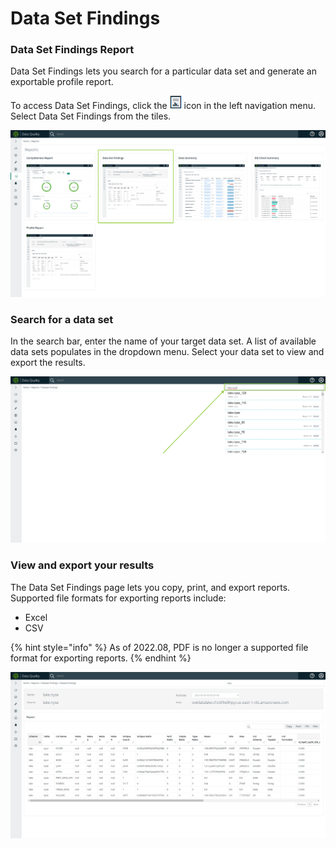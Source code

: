 # Data Set Findings

### Data Set Findings Report <a href="#owl-weekly-rollup-reports" id="owl-weekly-rollup-reports"></a>

Data Set Findings lets you search for a particular data set and generate an exportable profile report.&#x20;

To access Data Set Findings, click the ![](../../.gitbook/assets/dq-reports-icon.png) icon in the left navigation menu. Select Data Set Findings from the tiles.&#x20;

![](../../.gitbook/assets/dq-data-set-findings.png)

### Search for a data set

In the search bar, enter the name of your target data set. A list of available data sets populates in the dropdown menu. Select your data set to view and export the results.

![](../../.gitbook/assets/dq-reports-search.png)

### View and export your results

The Data Set Findings page lets you copy, print, and export reports. Supported file formats for exporting reports include:

* Excel
* CSV

{% hint style="info" %}
As of 2022.08, PDF is no longer a supported file format for exporting reports.
{% endhint %}

![](../../.gitbook/assets/dq-reports-data-set-findings-table.png)
